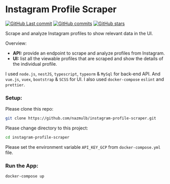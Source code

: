 # Instagram Profile Scraper

[![GitHub Last commit](https://badgen.net/github/last-commit/nazmulb/instagram-profile-scraper)](https://github.com/nazmulb/instagram-profile-scraper)
[![GitHub commits](https://badgen.net/github/commits/nazmulb/instagram-profile-scraper)](https://github.com/nazmulb/instagram-profile-scraper/commits/master)
[![GitHub stars](https://badgen.net/github/stars/nazmulb/instagram-profile-scraper)](https://github.com/nazmulb/instagram-profile-scraper)

Scrape and analyze Instagram profiles to show relevant data in the UI.

Overview:

- **API:** provide an endpoint to scrape and analyze profiles from Instagram.
- **UI:** list all the viewable profiles that are scraped and show the details of the individual profile.

I used `node.js`, `nestJS`, `typescript`, `typeorm` & `MySql` for back-end API. And `vue.js`, `vuex`, `bootstrap` & `SCSS` for UI. I also used `docker-compose` `eslint` and `prettier`.

### Setup:

Please clone this repo:

```sh
git clone https://github.com/nazmulb/instagram-profile-scraper.git
```

Please change directory to this project: 

```sh
cd instagram-profile-scraper
```

Please set the environment variable `API_KEY_GCP` from `docker-compose.yml` file.

### Run the App:

```sh
docker-compose up
```
